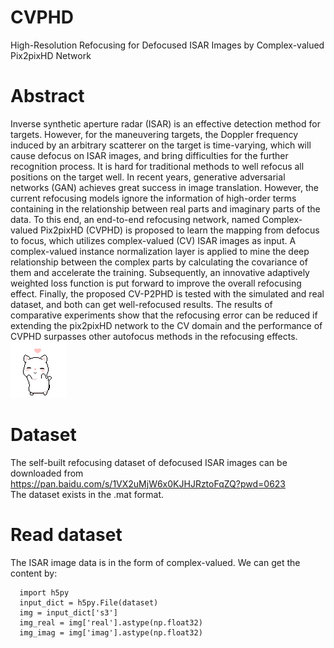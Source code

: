 # CVPHD
High-Resolution Refocusing for Defocused ISAR Images by Complex-valued Pix2pixHD Network
# Abstract
Inverse synthetic aperture radar (ISAR) is an effective detection method for targets. However, for the maneuvering targets, the Doppler frequency induced by an arbitrary scatterer on the target is time-varying, which will cause defocus on ISAR images, and bring difficulties for the further recognition process. It is hard for traditional methods to well refocus all positions on the target well. In recent years, generative adversarial networks (GAN) achieves great success in image translation. However, the current refocusing models ignore the information of high-order terms containing in the relationship between real parts and imaginary parts of the data. To this end, an end-to-end refocusing network, named Complex-valued Pix2pixHD (CVPHD) is proposed to learn the mapping from defocus to focus, which utilizes complex-valued (CV) ISAR images as input. A complex-valued instance normalization layer is applied to mine the deep relationship between the complex parts by calculating the covariance of them and accelerate the training. Subsequently, an innovative adaptively weighted loss function is put forward to improve the overall refocusing effect. Finally, the proposed CV-P2PHD is tested with the simulated and real dataset, and both can get well-refocused results. The results of comparative experiments show that the refocusing error can be reduced if extending the pix2pixHD network to the CV domain and the performance of CVPHD surpasses other autofocus methods in the refocusing effects.   
![img](https://github.com/yhx-hit/cv_gnn/blob/main/heart.gif)
# Dataset
The self-built refocusing dataset of defocused ISAR images can be downloaded from  
https://pan.baidu.com/s/1VX2uMjW6x0KJHJRztoFqZQ?pwd=0623  
The dataset exists in the .mat format.  
# Read dataset
The ISAR image data is in the form of complex-valued. We can get the content by:  
```
  import h5py
  input_dict = h5py.File(dataset)
  img = input_dict['s3']
  img_real = img['real'].astype(np.float32)
  img_imag = img['imag'].astype(np.float32)
